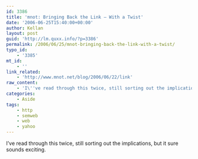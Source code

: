 ```yaml
---
id: 3386
title: 'mnot: Bringing Back the Link – With a Twist'
date: '2006-06-25T15:40:00+00:00'
author: Kellan
layout: post
guid: 'http://lm.quxx.info/?p=3386'
permalink: /2006/06/25/mnot-bringing-back-the-link-with-a-twist/
typo_id:
    - '3385'
mt_id:
    - ''
link_related:
    - 'http://www.mnot.net/blog/2006/06/22/link'
raw_content:
    - 'I\''ve read through this twice, still sorting out the implications, but it sure sounds exciting.'
categories:
    - Aside
tags:
    - http
    - semweb
    - web
    - yahoo
---
```


I’ve read through this twice, still sorting out the implications, but it sure sounds exciting.